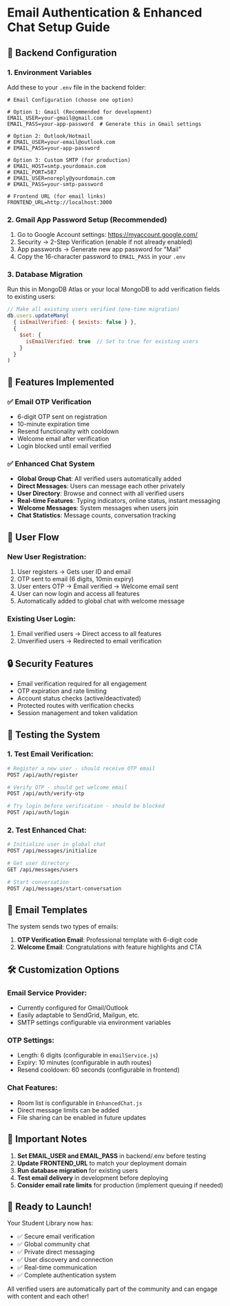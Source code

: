# Email Authentication & Enhanced Chat Setup Guide

## 🔧 **Backend Configuration**

### 1. Environment Variables
Add these to your `.env` file in the backend folder:

```env
# Email Configuration (choose one option)

# Option 1: Gmail (Recommended for development)
EMAIL_USER=your-gmail@gmail.com
EMAIL_PASS=your-app-password  # Generate this in Gmail settings

# Option 2: Outlook/Hotmail
# EMAIL_USER=your-email@outlook.com
# EMAIL_PASS=your-app-password

# Option 3: Custom SMTP (for production)
# EMAIL_HOST=smtp.yourdomain.com
# EMAIL_PORT=587
# EMAIL_USER=noreply@yourdomain.com
# EMAIL_PASS=your-smtp-password

# Frontend URL (for email links)
FRONTEND_URL=http://localhost:3000
```

### 2. Gmail App Password Setup (Recommended)
1. Go to Google Account settings: https://myaccount.google.com/
2. Security → 2-Step Verification (enable if not already enabled)
3. App passwords → Generate new app password for "Mail"
4. Copy the 16-character password to `EMAIL_PASS` in your `.env`

### 3. Database Migration
Run this in MongoDB Atlas or your local MongoDB to add verification fields to existing users:

```javascript
// Make all existing users verified (one-time migration)
db.users.updateMany(
  { isEmailVerified: { $exists: false } },
  { 
    $set: { 
      isEmailVerified: true  // Set to true for existing users
    } 
  }
)
```

## 🚀 **Features Implemented**

### ✅ **Email OTP Verification**
- 6-digit OTP sent on registration
- 10-minute expiration time
- Resend functionality with cooldown
- Welcome email after verification
- Login blocked until email verified

### ✅ **Enhanced Chat System**
- **Global Group Chat**: All verified users automatically added
- **Direct Messages**: Users can message each other privately
- **User Directory**: Browse and connect with all verified users
- **Real-time Features**: Typing indicators, online status, instant messaging
- **Welcome Messages**: System messages when users join
- **Chat Statistics**: Message counts, conversation tracking

## 📱 **User Flow**

### New User Registration:
1. User registers → Gets user ID and email
2. OTP sent to email (6 digits, 10min expiry)
3. User enters OTP → Email verified → Welcome email sent
4. User can now login and access all features
5. Automatically added to global chat with welcome message

### Existing User Login:
1. Email verified users → Direct access to all features
2. Unverified users → Redirected to email verification

## 🔒 **Security Features**

- Email verification required for all engagement
- OTP expiration and rate limiting
- Account status checks (active/deactivated)
- Protected routes with verification checks
- Session management and token validation

## 🎯 **Testing the System**

### 1. Test Email Verification:
```bash
# Register a new user - should receive OTP email
POST /api/auth/register

# Verify OTP - should get welcome email
POST /api/auth/verify-otp

# Try login before verification - should be blocked
POST /api/auth/login
```

### 2. Test Enhanced Chat:
```bash
# Initialize user in global chat
POST /api/messages/initialize

# Get user directory
GET /api/messages/users

# Start conversation
POST /api/messages/start-conversation
```

## 📧 **Email Templates**

The system sends two types of emails:

1. **OTP Verification Email**: Professional template with 6-digit code
2. **Welcome Email**: Congratulations with feature highlights and CTA

## 🛠 **Customization Options**

### Email Service Provider:
- Currently configured for Gmail/Outlook
- Easily adaptable to SendGrid, Mailgun, etc.
- SMTP settings configurable via environment variables

### OTP Settings:
- Length: 6 digits (configurable in `emailService.js`)
- Expiry: 10 minutes (configurable in auth routes)
- Resend cooldown: 60 seconds (configurable in frontend)

### Chat Features:
- Room list is configurable in `EnhancedChat.js`
- Direct message limits can be added
- File sharing can be enabled in future updates

## 🚨 **Important Notes**

1. **Set EMAIL_USER and EMAIL_PASS** in backend/.env before testing
2. **Update FRONTEND_URL** to match your deployment domain
3. **Run database migration** for existing users
4. **Test email delivery** in development before deploying
5. **Consider email rate limits** for production (implement queuing if needed)

## 🎉 **Ready to Launch!**

Your Student Library now has:
- ✅ Secure email verification
- ✅ Global community chat
- ✅ Private direct messaging
- ✅ User discovery and connection
- ✅ Real-time communication
- ✅ Complete authentication system

All verified users are automatically part of the community and can engage with content and each other!
